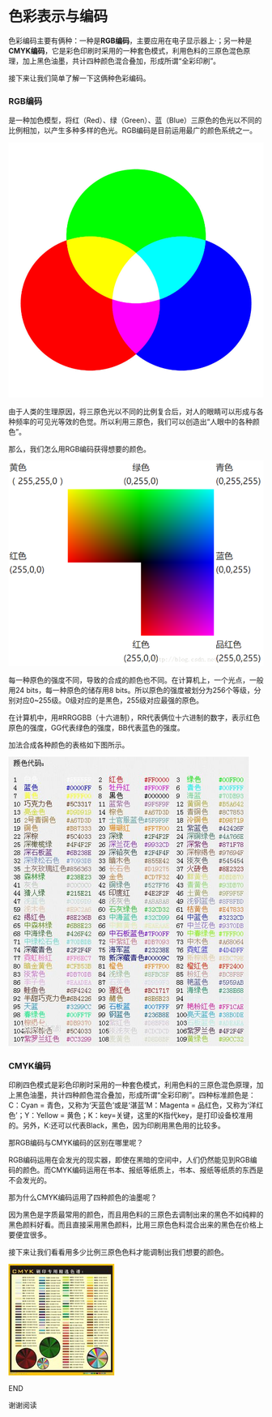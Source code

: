 色彩表示与编码
=======
  色彩编码主要有俩种：一种是**RGB编码**，主要应用在电子显示器上·；另一种是**CMYK编码**，它是彩色印刷时采用的一种套色模式，利用色料的三原色混色原理，加上黑色油墨，共计四种颜色混合叠加，形成所谓“全彩印刷”。

  接下来让我们简单了解一下这俩种色彩编码。

  ### RGB编码

  是一种加色模型，将红（Red）、绿（Green）、蓝（Blue）三原色的色光以不同的比例相加，以产生多种多样的色光。RGB编码是目前运用最广的颜色系统之一。

  ![](images\color.jpg)

由于人类的生理原因，将三原色光以不同的比例复合后，对人的眼睛可以形成与各种频率的可见光等效的色觉。所以利用三原色，我们可以创造出“人眼中的各种颜色”。

那么，我们怎么用RGB编码获得想要的颜色。

![](images\color.png)

每一种原色的强度不同，导致的合成的颜色也不同。在计算机上，一个光点，一般用24 bits，每一种原色的储存用8 bits。所以原色的强度被划分为256个等级，分别对应0~255级。0级对应的是黑色，255级对应最强的原色。

在计算机中，用#RRGGBB（十六进制），RR代表俩位十六进制的数字，表示红色原色的强度，GG代表绿色的强度，BB代表蓝色的强度。

加法合成各种颜色的表格如下图所示。

![](images\coloradd.jpg)

### CMYK编码

印刷四色模式是彩色印刷时采用的一种套色模式，利用色料的三原色混色原理，加上黑色油墨，共计四种颜色混合叠加，形成所谓“全彩印刷”。四种标准颜色是：
C：Cyan = 青色，又称为‘天蓝色’或是‘湛蓝’M：Magenta = 品红色，又称为‘洋红色’；Y：Yellow = 黄色；K：key=关键，这里的K指代key，是打印设备校准用的。另外，K:还可以代表Black，黑色，因为印刷用黑色用的比较多。

那RGB编码与CMYK编码的区别在哪里呢？

RGB编码运用在会发光的现实器，即使在黑暗的空间中，人们仍然能见到RGB编码的颜色。而CMYK编码运用在书本、报纸等纸质上，书本、报纸等纸质的东西是不会发光的。

那为什么CMYK编码运用了四种颜色的油墨呢？

因为黑色是字质最常用的颜色，而且用色料的三原色去调制出来的黑色不如纯粹的黑色颜料好看。而且直接采用黑色颜料，比用三原色色料混合出来的黑色在价格上要便宜很多。

接下来让我们看看用多少比例三原色色料才能调制出我们想要的颜色。

![](images\cmyk.jpg)

END

谢谢阅读





